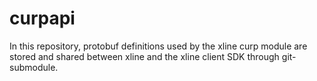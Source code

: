 # curpapi
In this repository, protobuf definitions used by the xline curp module are stored and shared between xline and the xline client SDK through git-submodule.
